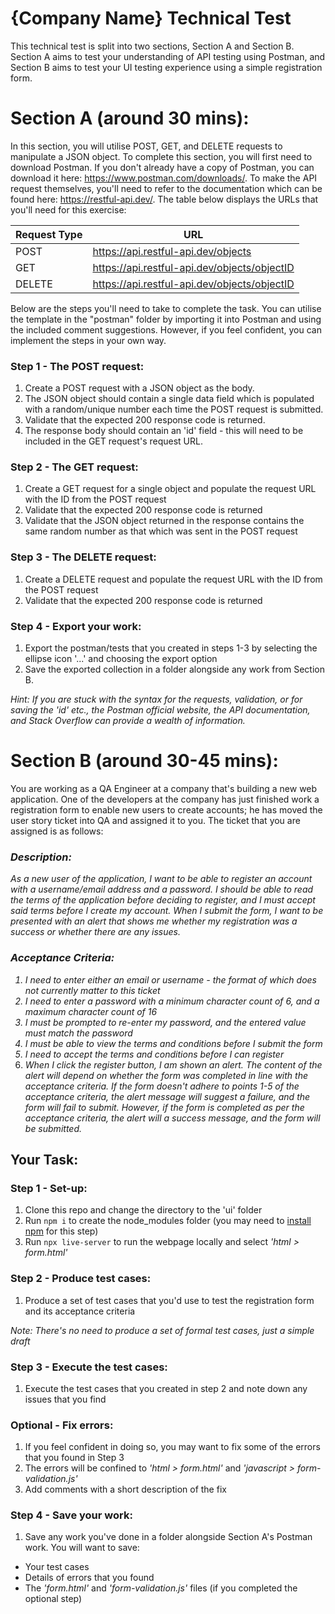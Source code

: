 # {Company Name} Technical Test

This technical test is split into two sections, Section A and Section B. Section A aims to test your understanding of API testing using Postman, and Section B aims to test your UI testing experience using a simple registration form. 

# Section A (around 30 mins): 

In this section, you will utilise POST, GET, and DELETE requests to manipulate a JSON object. To complete this section, you will first need to download Postman. If you don't already have a copy of Postman, you can download it here: https://www.postman.com/downloads/. 
To make the API request themselves, you'll need to refer to the documentation which can be found here: https://restful-api.dev/. The table below displays the URLs that you'll need for this exercise: 

Request Type  | URL
------------- | --------------------------------------------
POST          | https://api.restful-api.dev/objects
GET           | https://api.restful-api.dev/objects/objectID
DELETE        | https://api.restful-api.dev/objects/objectID

Below are the steps you'll need to take to complete the task. You can utilise the template in the "postman" folder by importing it into Postman and using the included comment suggestions. However, if you feel confident, you can implement the steps in your own way.

### Step 1 - The POST request: 
1. Create a POST request with a JSON object as the body. 
2. The JSON object should contain a single data field which is populated with a random/unique number each time the POST request is submitted.
3. Validate that the expected 200 response code is returned.
4. The response body should contain an 'id' field - this will need to be included in the GET request's request URL.

### Step 2 - The GET request:
1. Create a GET request for a single object and populate the request URL with the ID from the POST request 
2. Validate that the expected 200 response code is returned 
3. Validate that the JSON object returned in the response contains the same random number as that which was sent in the POST request

### Step 3 - The DELETE request:
1. Create a DELETE request and populate the request URL with the ID from the POST request 
2. Validate that the expected 200 response code is returned 

### Step 4 - Export your work:
1. Export the postman/tests that you created in steps 1-3 by selecting the ellipse icon '...' and choosing the export option
2. Save the exported collection in a folder alongside any work from Section B. 

*Hint: If you are stuck with the syntax for the requests, validation, or for saving the 'id' etc., the Postman official website, the API documentation, and Stack Overflow can provide a wealth of information.* 

# Section B (around 30-45 mins): 

You are working as a QA Engineer at a company that's building a new web application. One of the developers at the company has just finished work a registration form to enable new users to create accounts; he has moved the user story ticket into QA and assigned it to you. The ticket that you are assigned is as follows: 
<i> 
### Description: 
As a new user of the application, I want to be able to register an account with a username/email address and a password. I should be able to read the terms of the application before deciding to register, and I must accept said terms before I create my account. When I submit the form, I want to be presented with an alert that shows me whether my registration was a success or whether there are any issues. 

### Acceptance Criteria:
1. I need to enter either an email or username - the format of which does not currently matter to this ticket
2. I need to enter a password with a minimum character count of 6, and a maximum character count of 16
3. I must be prompted to re-enter my password, and the entered value must match the password
4. I must be able to view the terms and conditions before I submit the form
5. I need to accept the terms and conditions before I can register
6. When I click the register button, I am shown an alert. The content of the alert will depend on whether the form was completed in line with the acceptance criteria. If the form doesn't adhere to points 1-5 of the acceptance criteria, the alert message will suggest a failure, and the form will fail to submit. However, if the form is completed as per the acceptance criteria, the alert will a success message, and the form will be submitted. </i>
## Your Task: 

### Step 1 - Set-up:
1. Clone this repo and change the directory to the 'ui' folder
2. Run `npm i` to create the node_modules folder (you may need to [install npm](https://docs.npmjs.com/downloading-and-installing-node-js-and-npm) for this step)
3. Run `npx live-server` to run the webpage locally and select _'html > form.html'_ 

### Step 2 - Produce test cases:
1. Produce a set of test cases that you'd use to test the registration form and its acceptance criteria 

*Note: There's no need to produce a set of formal test cases, just a simple draft*

### Step 3 - Execute the test cases:
1. Execute the test cases that you created in step 2 and note down any issues that you find

### Optional - Fix errors:
1. If you feel confident in doing so, you may want to fix some of the errors that you found in Step 3
2. The errors will be confined to _'html > form.html'_ and _'javascript > form-validation.js'_
3. Add comments with a short description of the fix

### Step 4 - Save your work:
1. Save any work you've done in a folder alongside Section A's Postman work. You will want to save: 
  - Your test cases 
  - Details of errors that you found
  - The _'form.html'_ and _'form-validation.js'_ files (if you completed the optional step)
